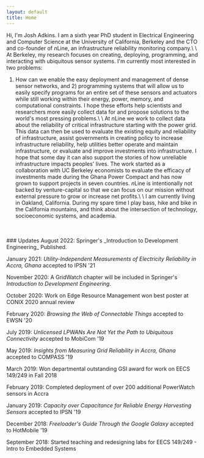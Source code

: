 ```yaml
---
layout: default
title: Home
---
```


Hi, I'm Josh Adkins. I am a sixth year PhD student in
Electrical Engineering and Computer Science at the
University of California, Berkeley and the CTO and co-founder of <i>n</i>Line, an infrastructure
reliability monitoring company.\\
\\
At Berkeley, my research focuses on creating, deploying, programming, and interacting with
ubiquitous sensor systems. I'm currently most interested in two problems:
1) How can we enable the easy deployment and management of dense sensor
networks, and 2) programming systems that will allow us to easily specify programs
for an entire set of these sensors and actuators while still working within
their energy, power, memory, and computational constraints. I hope these efforts
help scientists and researchers more easily collect data for and propose solutions
to the world's most pressing problems.\\
\\
At <i>n</i>Line we work to collect data about the reliability of critical infrastructure starting
with the power grid. This data can then be used to evaluate the existing equity and reliability
of infrastructure, assist governments in creating policy to increase infrastructure reliability, help
utilities better operate and maintain infrastructure, or evaluate and
improve investments into infrastructure. I hope that some day it can also support the stories of how 
unreliable infrastructure impacts peoples' lives. The work started as a collaboration with UC Berkeley
economists to evaluate the efficacy of investments made during the Ghana Power Compact and has
now grown to support projects in seven countries. <i>n</i>Line is intentionally not
backed by venture-capital so that we can focus on our mission without external pressure to grow
or increase net profits.\\
\\
I am currently living in Oakland, California. During my spare time I play bass,
hike and bike in the California mountains, and think about the intersection
of technology, socioeconomic systems, and academia.
<br>
<br>
### Updates
August 2022: Springer's _Introduction to Development Engineering_ Published.

January 2021: _Utility-Independent Measurements of Electricity Reliability in Accra, Ghana_ accepted to IPSN '21

November 2020: A GridWatch chapter will be included in Springer's _Introduction to Development Engineering_.

October 2020: Work on Edge Resource Management won best poster at CONIX 2020 annual review

February 2020: _Browsing the Web of Connectable Things_ accepted to EWSN '20

July 2019: _Unlicensed LPWANs Are Not Yet the Path to Ubiquitous Connectivity_ accepted to MobiCom '19

May 2019: _Insights from Measuring Grid Reliability in Accra, Ghana_ accepted to COMPASS '19 

March 2019: Won departmental outstanding GSI award for work on EECS 149/249 in Fall 2018

February 2019: Completed deployment of over 200 additional PowerWatch sensors in Accra

January 2019: _Capacity over Capacitance for Reliable Energy Harvesting Sensors_ accepted to IPSN '19

December 2018: _Freeloader's Guide Through the Google Galaxy_ accepted to HotMobile '19

September 2018: Started teaching and redesigning labs for EECS 149/249 - Intro to Embedded Systems
